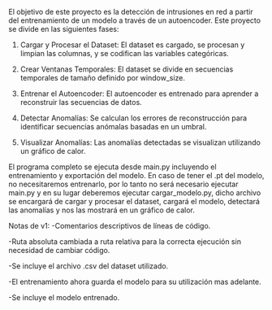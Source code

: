 El objetivo de este proyecto es la detección de intrusiones en red a partir del entrenamiento de un modelo a través de un autoencoder. Este proyecto se divide en las siguientes fases:

1. Cargar y Procesar el Dataset:
El dataset es cargado, se procesan y limpian las columnas, y se codifican las variables categóricas.

2. Crear Ventanas Temporales:
El dataset se divide en secuencias temporales de tamaño definido por window_size.

3. Entrenar el Autoencoder:
El autoencoder es entrenado para aprender a reconstruir las secuencias de datos.

4. Detectar Anomalías:
Se calculan los errores de reconstrucción para identificar secuencias anómalas basadas en un umbral.

5. Visualizar Anomalías:
Las anomalías detectadas se visualizan utilizando un gráfico de calor.

El programa completo se ejecuta desde main.py incluyendo el entrenamiento y exportación del modelo.
En caso de tener el .pt del modelo, no necesitaremos entrenarlo, por lo tanto no será necesario ejecutar main.py y en su lugar deberemos ejecutar cargar_modelo.py, dicho archivo se encargará de cargar y procesar el dataset, cargará el modelo, detectará las anomalías y nos las mostrará en un gráfico de calor.

Notas de v1:
-Comentarios descriptivos de líneas de código.

-Ruta absoluta cambiada a ruta relativa para la correcta ejecución sin necesidad de cambiar código.

-Se incluye el archivo .csv del dataset utilizado.

-El entrenamiento ahora guarda el modelo para su utilización mas adelante.

-Se incluye el modelo entrenado.

